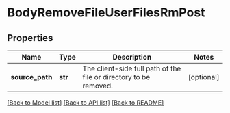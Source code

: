 # BodyRemoveFileUserFilesRmPost

## Properties
Name | Type | Description | Notes
------------ | ------------- | ------------- | -------------
**source_path** | **str** | The client-side full path of the file  or directory to be removed. | [optional] 

[[Back to Model list]](../README.md#documentation-for-models) [[Back to API list]](../README.md#documentation-for-api-endpoints) [[Back to README]](../README.md)


